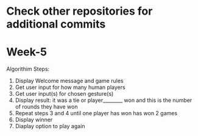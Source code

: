 # Check other repositories for additional commits
# Week-5

Algorithim Steps:

1. Display Welcome message and game rules
2. Get user input for how many human players
3. Get user input(s) for chosen gesture(s) 
4. Display result: it was a tie or player________ won and this is the number of rounds they have won 
5. Repeat steps 3 and 4 until one player has won has won 2 games 
6. Display winner
7. Diaplay option to play again 



